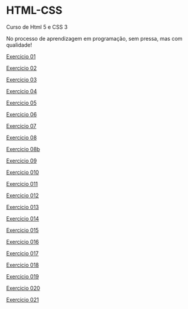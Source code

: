# HTML-CSS
 Curso de Html 5 e CSS 3

No processo de aprendizagem em programação, sem pressa, mas com qualidade!

<p><a href="https://anderson-campos.github.io/HTML-CSS/exercicios/ex01/"> Exercicio 01 </a></p>
<p><a href="https://anderson-campos.github.io/HTML-CSS/exercicios/ex02/"> Exercicio 02 </a></p>
<p><a href="https://anderson-campos.github.io/HTML-CSS/exercicios/ex03/"> Exercicio 03 </a></p>
<p><a href="https://anderson-campos.github.io/HTML-CSS/exercicios/ex04/"> Exercicio 04 </a></p>
<p><a href="https://anderson-campos.github.io/HTML-CSS/exercicios/ex05/"> Exercicio 05 </a></p>
<p><a href="https://anderson-campos.github.io/HTML-CSS/exercicios/ex06/"> Exercicio 06 </a></p>
<p><a href="https://anderson-campos.github.io/HTML-CSS/exercicios/ex07/"> Exercicio 07 </a></p>
<p><a href="https://anderson-campos.github.io/HTML-CSS/exercicios/ex008/"> Exercicio 08 </a></p>
<p><a href="https://anderson-campos.github.io/HTML-CSS/exercicios/ex08b/"> Exercicio 08b </a></p>
<p><a href="https://anderson-campos.github.io/HTML-CSS/exercicios/ex09/"> Exercicio 09 </a></p>
<p><a href="https://anderson-campos.github.io/HTML-CSS/exercicios/ex10/"> Exercicio 010 </a></p>
<p><a href="https://anderson-campos.github.io/HTML-CSS/exercicios/ex11/"> Exercicio 011 </a></p>
<p><a href="https://anderson-campos.github.io/HTML-CSS/exercicios/ex12/"> Exercicio 012 </a></p>
<p><a href="https://anderson-campos.github.io/HTML-CSS/exercicios/ex13/"> Exercicio 013 </a></p>
<p><a href="https://anderson-campos.github.io/HTML-CSS/exercicios/ex14/"> Exercicio 014 </a></p>
<p><a href="https://anderson-campos.github.io/HTML-CSS/exercicios/ex15/"> Exercicio 015 </a></p>
<p><a href="https://anderson-campos.github.io/HTML-CSS/exercicios/ex16/"> Exercicio 016 </a></p>
<p><a href="https://anderson-campos.github.io/HTML-CSS/exercicios/ex17/"> Exercicio 017 </a></p>
<p><a href="https://anderson-campos.github.io/HTML-CSS/exercicios/ex18/"> Exercicio 018 </a></p>
<p><a href="https://anderson-campos.github.io/HTML-CSS/exercicios/ex019/"> Exercicio 019 </a></p>
<p><a href="https://anderson-campos.github.io/HTML-CSS/exercicios/ex020/"> Exercicio 020 </a></p>
<p><a href="https://anderson-campos.github.io/HTML-CSS/exercicios/ex021/"> Exercicio 021 </a></p>